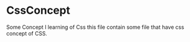 # CssConcept
Some Concept I learning of Css
this file contain some file that have css concept of CSS.
